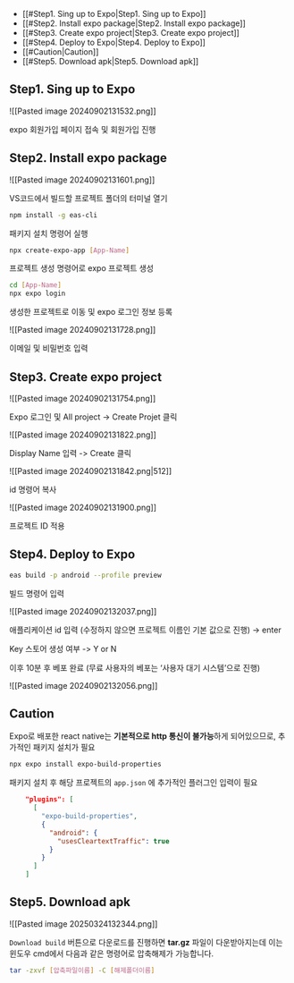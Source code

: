 - [[#Step1. Sing up to Expo|Step1. Sing up to Expo]]
- [[#Step2. Install expo package|Step2. Install expo package]]
- [[#Step3. Create expo project|Step3. Create expo project]]
- [[#Step4. Deploy to Expo|Step4. Deploy to Expo]]
- [[#Caution|Caution]]
- [[#Step5. Download apk|Step5. Download apk]]

## Step1. Sing up to Expo

![[Pasted image 20240902131532.png]]

expo 회원가입 페이지 접속 및 회원가입 진행

## Step2. Install expo package

![[Pasted image 20240902131601.png]]

VS코드에서 빌드할 프로젝트 폴더의 터미널 열기

```bash
npm install -g eas-cli
```

패키지 설치 명령어 실행

```bash
npx create-expo-app [App-Name]
```

프로젝트 생성 명령어로 expo 프로젝트 생성

```bash
cd [App-Name] 
npx expo login
```

생성한 프로젝트로 이동 및 expo 로그인 정보 등록

![[Pasted image 20240902131728.png]]

이메일 및 비밀번호 입력

## Step3. Create expo project

![[Pasted image 20240902131754.png]]

Expo 로그인 및 All project -> Create Projet 클릭

![[Pasted image 20240902131822.png]]

Display Name 입력 -> Create 클릭

![[Pasted image 20240902131842.png|512]]

id 명령어 복사

![[Pasted image 20240902131900.png]]

프로젝트 ID 적용

## Step4. Deploy to Expo

```bash
eas build -p android --profile preview
```

빌드 명령어 입력

![[Pasted image 20240902132037.png]]

애플리케이션 id 입력 (수정하지 않으면 프로젝트 이름인 기본 값으로 진행) → enter

Key 스토어 생성 여부 -> Y or N

이후 10분 후 베포 완료 (무료 사용자의 베포는 ‘사용자 대기 시스템’으로 진행)


![[Pasted image 20240902132056.png]]

## Caution

Expo로 배포한 react native는 **기본적으로 http 통신이 불가능**하게 되어있으므로, 추가적인 패키지 설치가 필요

```bash
npx expo install expo-build-properties
```

패키지 설치 후 해당 프로젝트의 `app.json` 에 추가적인 플러그인 입력이 필요

```json
    "plugins": [
      [
        "expo-build-properties",
        {
          "android": {
            "usesCleartextTraffic": true
          }
        }
      ]
    ]
```

## Step5. Download apk

![[Pasted image 20250324132344.png]]

`Download build` 버튼으로 다운로드를 진행하면 **tar.gz** 파일이 다운받아지는데 이는 윈도우 cmd에서 다음과 같은 명령어로 압축해제가 가능합니다.

```bash
tar -zxvf [압축파일이름] -C [해제폴더이름]
```

